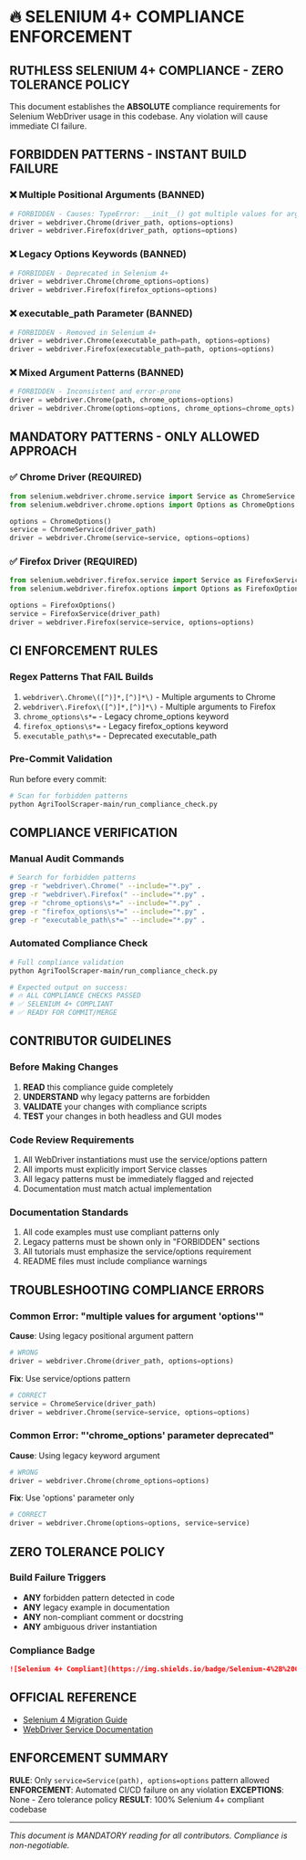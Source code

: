 # 🔥 SELENIUM 4+ COMPLIANCE ENFORCEMENT

## RUTHLESS SELENIUM 4+ COMPLIANCE - ZERO TOLERANCE POLICY

This document establishes the **ABSOLUTE** compliance requirements for Selenium WebDriver usage in this codebase. Any violation will cause immediate CI failure.

## FORBIDDEN PATTERNS - INSTANT BUILD FAILURE

### ❌ Multiple Positional Arguments (BANNED)
```python
# FORBIDDEN - Causes: TypeError: __init__() got multiple values for argument 'options'
driver = webdriver.Chrome(driver_path, options=options)
driver = webdriver.Firefox(driver_path, options=options)
```

### ❌ Legacy Options Keywords (BANNED)
```python
# FORBIDDEN - Deprecated in Selenium 4+
driver = webdriver.Chrome(chrome_options=options)
driver = webdriver.Firefox(firefox_options=options)
```

### ❌ executable_path Parameter (BANNED)
```python
# FORBIDDEN - Removed in Selenium 4+
driver = webdriver.Chrome(executable_path=path, options=options)
driver = webdriver.Firefox(executable_path=path, options=options)
```

### ❌ Mixed Argument Patterns (BANNED)
```python
# FORBIDDEN - Inconsistent and error-prone
driver = webdriver.Chrome(path, chrome_options=options)
driver = webdriver.Chrome(options=options, chrome_options=chrome_opts)
```

## MANDATORY PATTERNS - ONLY ALLOWED APPROACH

### ✅ Chrome Driver (REQUIRED)
```python
from selenium.webdriver.chrome.service import Service as ChromeService
from selenium.webdriver.chrome.options import Options as ChromeOptions

options = ChromeOptions()
service = ChromeService(driver_path)
driver = webdriver.Chrome(service=service, options=options)
```

### ✅ Firefox Driver (REQUIRED)
```python
from selenium.webdriver.firefox.service import Service as FirefoxService
from selenium.webdriver.firefox.options import Options as FirefoxOptions

options = FirefoxOptions()
service = FirefoxService(driver_path)
driver = webdriver.Firefox(service=service, options=options)
```

## CI ENFORCEMENT RULES

### Regex Patterns That FAIL Builds
1. `webdriver\.Chrome\([^)]*,[^)]*\)` - Multiple arguments to Chrome
2. `webdriver\.Firefox\([^)]*,[^)]*\)` - Multiple arguments to Firefox  
3. `chrome_options\s*=` - Legacy chrome_options keyword
4. `firefox_options\s*=` - Legacy firefox_options keyword
5. `executable_path\s*=` - Deprecated executable_path

### Pre-Commit Validation
Run before every commit:
```bash
# Scan for forbidden patterns
python AgriToolScraper-main/run_compliance_check.py
```

## COMPLIANCE VERIFICATION

### Manual Audit Commands
```bash
# Search for forbidden patterns
grep -r "webdriver\.Chrome(" --include="*.py" .
grep -r "webdriver\.Firefox(" --include="*.py" .
grep -r "chrome_options\s*=" --include="*.py" .
grep -r "firefox_options\s*=" --include="*.py" .
grep -r "executable_path\s*=" --include="*.py" .
```

### Automated Compliance Check
```bash
# Full compliance validation
python AgriToolScraper-main/run_compliance_check.py

# Expected output on success:
# 🔥 ALL COMPLIANCE CHECKS PASSED
# ✅ SELENIUM 4+ COMPLIANT
# ✅ READY FOR COMMIT/MERGE
```

## CONTRIBUTOR GUIDELINES

### Before Making Changes
1. **READ** this compliance guide completely
2. **UNDERSTAND** why legacy patterns are forbidden
3. **VALIDATE** your changes with compliance scripts
4. **TEST** your changes in both headless and GUI modes

### Code Review Requirements
1. All WebDriver instantiations must use the service/options pattern
2. All imports must explicitly import Service classes
3. All legacy patterns must be immediately flagged and rejected
4. Documentation must match actual implementation

### Documentation Standards
1. All code examples must use compliant patterns only
2. Legacy patterns must be shown only in "FORBIDDEN" sections
3. All tutorials must emphasize the service/options requirement
4. README files must include compliance warnings

## TROUBLESHOOTING COMPLIANCE ERRORS

### Common Error: "multiple values for argument 'options'"
**Cause**: Using legacy positional argument pattern
```python
# WRONG
driver = webdriver.Chrome(driver_path, options=options)
```
**Fix**: Use service/options pattern
```python
# CORRECT
service = ChromeService(driver_path)
driver = webdriver.Chrome(service=service, options=options)
```

### Common Error: "'chrome_options' parameter deprecated"
**Cause**: Using legacy keyword argument
```python
# WRONG
driver = webdriver.Chrome(chrome_options=options)
```
**Fix**: Use 'options' parameter only
```python
# CORRECT
driver = webdriver.Chrome(options=options, service=service)
```

## ZERO TOLERANCE POLICY

### Build Failure Triggers
- **ANY** forbidden pattern detected in code
- **ANY** legacy example in documentation  
- **ANY** non-compliant comment or docstring
- **ANY** ambiguous driver instantiation

### Compliance Badge
```markdown
![Selenium 4+ Compliant](https://img.shields.io/badge/Selenium-4%2B%20Compliant-brightgreen)
```

## OFFICIAL REFERENCE
- [Selenium 4 Migration Guide](https://selenium-python.readthedocs.io/installation.html#drivers)
- [WebDriver Service Documentation](https://selenium-python.readthedocs.io/api.html#module-selenium.webdriver.chrome.service)

## ENFORCEMENT SUMMARY

**RULE**: Only `service=Service(path), options=options` pattern allowed
**ENFORCEMENT**: Automated CI/CD failure on any violation
**EXCEPTIONS**: None - Zero tolerance policy
**RESULT**: 100% Selenium 4+ compliant codebase

---

*This document is MANDATORY reading for all contributors. Compliance is non-negotiable.*